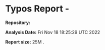 # Typos Report - [](https://github.com/)

**Repository:** [](https://github.com/)

**Analysis Date:** Fri Nov 18 18:25:29 UTC 2022

**Report size:** 25M	.

